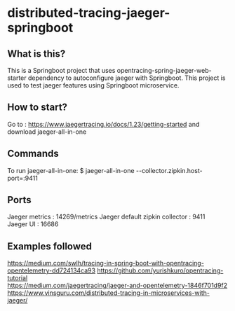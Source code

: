 # distributed-tracing-jaeger-springboot

## What is this?
This is a Springboot project that uses opentracing-spring-jaeger-web-starter dependency to autoconfigure jaeger with Springboot. This project is used to test jaeger features using Springboot microservice.   

## How to start?
Go to : https://www.jaegertracing.io/docs/1.23/getting-started and download jaeger-all-in-one  

## Commands
To run jaeger-all-in-one: $ jaeger-all-in-one --collector.zipkin.host-port=:9411

## Ports
Jaeger metrics : 14269/metrics
Jaeger default zipkin collector : 9411  
Jaeger UI : 16686

## Examples followed  
https://medium.com/swlh/tracing-in-spring-boot-with-opentracing-opentelemetry-dd724134ca93
https://github.com/yurishkuro/opentracing-tutorial  
https://medium.com/jaegertracing/jaeger-and-opentelemetry-1846f701d9f2  
https://www.vinsguru.com/distributed-tracing-in-microservices-with-jaeger/  
